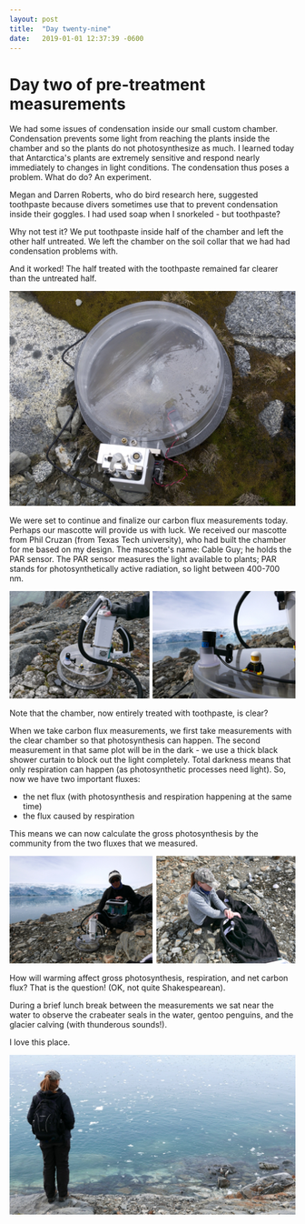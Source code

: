 ```yaml
---
layout: post
title:  "Day twenty-nine"
date:   2019-01-01 12:37:39 -0600
---
```

# Day two of pre-treatment measurements
We had some issues of condensation inside our small custom chamber. Condensation prevents some light from reaching the plants inside the chamber and so the plants do not photosynthesize as much. I learned today that Antarctica's plants are extremely sensitive and respond nearly immediately to changes in light conditions. The condensation thus poses a problem. What do do? An experiment.

Megan and Darren Roberts, who do bird research here, suggested toothpaste because divers sometimes use that to prevent condensation inside their goggles. I had used soap when I snorkeled - but toothpaste? 

Why not test it? We put toothpaste inside half of the chamber and left the other half untreated. We left the chamber on the soil collar that we had had condensation problems with.  

And it worked! The half treated with the toothpaste remained far clearer than the untreated half.

![Toothpaste in one half of chamber](/assets/blog_photos/190101/p1070096.jpg)

We were set to continue and finalize our carbon flux measurements today. Perhaps our mascotte will provide us with luck. We received our mascotte from Phil Cruzan (from Texas Tech university), who had built the chamber for me based on my design. The mascotte's name: Cable Guy; he holds the PAR sensor. The PAR sensor measures the light available to plants; PAR stands for photosynthetically active radiation, so light between 400-700 nm.

![Cable Guy on New Year's Day](/assets/blog_photos/190101/190101_cableguy.jpg)

Note that the chamber, now entirely treated with toothpaste, is clear? 

When we take carbon flux measurements, we first take measurements with the clear chamber so that photosynthesis can happen. The second measurement in that same plot will be in the dark - we use a thick black shower curtain to block out the light completely. Total darkness means that only respiration can happen (as photosynthetic processes need light). So, now we have two important fluxes: 
* the net flux (with photosynthesis and respiration happening at the same time)
* the flux caused by respiration

This means we can now calculate the gross photosynthesis by the community from the two fluxes that we measured.

![Measurements in the light and in the dark](/assets/blog_photos/190101/190101_light_dark_measurements.jpg)

How will warming affect gross photosynthesis, respiration, and net carbon flux? That is the question! (OK, not quite Shakespearean).

During a brief lunch break between the measurements we sat near the water to observe the crabeater seals in the water, gentoo penguins, and the glacier calving (with thunderous sounds!). 

I love this place.

![Incoming gentoos](/assets/blog_photos/190101/p1070158.jpg)


